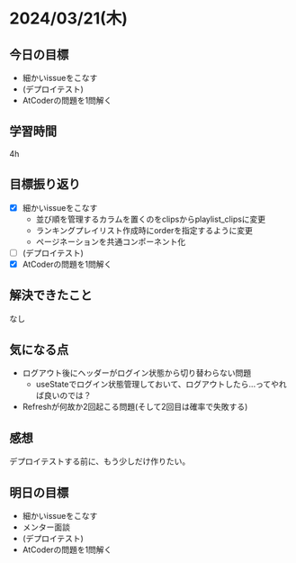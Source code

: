 # 2024/03/21(木)

## 今日の目標
* 細かいissueをこなす
* (デプロイテスト)
* AtCoderの問題を1問解く

## 学習時間
4h

## 目標振り返り
* [x] 細かいissueをこなす
  * 並び順を管理するカラムを置くのをclipsからplaylist_clipsに変更
  * ランキングプレイリスト作成時にorderを指定するように変更
  * ページネーションを共通コンポーネント化
* [ ] (デプロイテスト)
* [x] AtCoderの問題を1問解く

## 解決できたこと
なし

## 気になる点
* ログアウト後にヘッダーがログイン状態から切り替わらない問題
  * useStateでログイン状態管理しておいて、ログアウトしたら...ってやれば良いのでは？
* Refreshが何故か2回起こる問題(そして2回目は確率で失敗する)

## 感想
デプロイテストする前に、もう少しだけ作りたい。

## 明日の目標
* 細かいissueをこなす
* メンター面談
* (デプロイテスト)
* AtCoderの問題を1問解く

